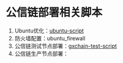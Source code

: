 # 公信链部署相关脚本

1. Ubuntu优化：[ubuntu-script](https://github.com/gxcdac/gxchain-script/tree/master/ubuntu-script)
2. 防火墙配置：ubuntu_firewall
3. 公信链测试节点部署：[gxchain-test-script](https://github.com/gxcdac/gxchain-script/tree/master/gxchain-test-script)
4. 公信链生产节点部署：



